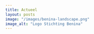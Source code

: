 ```yaml
---
title: Actueel
layout: posts
image: "/images/benina-landscape.png"
image_alt: "Logo Stichting Benina"
---
```

